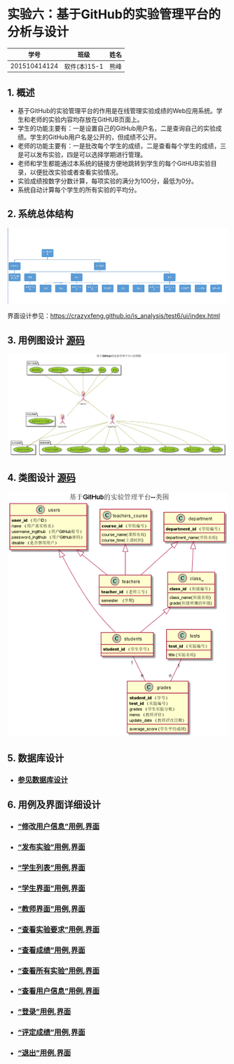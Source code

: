 # 实验六：基于GitHub的实验管理平台的分析与设计
|学号|班级|姓名|
|:-------:|:-------------: | :----------:|
|201510414124|软件(本)15-1|熊峰|


## 1. 概述
- 基于GitHub的实验管理平台的作用是在线管理实验成绩的Web应用系统。学生和老师的实验内容均存放在GitHUB页面上。
- 学生的功能主要有：一是设置自己的GitHub用户名，二是查询自己的实验成绩。学生的GitHub用户名是公开的，但成绩不公开。
- 老师的功能主要有：一是批改每个学生的成绩，二是查看每个学生的成绩，三是可以发布实验，四是可以选择学期进行管理。
- 老师和学生都能通过本系统的链接方便地跳转到学生的每个GitHUB实验目录，以便批改实验或者查看实验情况。
- 实验成绩按数字分数计算，每项实验的满分为100分，最低为0分。
- 系统自动计算每个学生的所有实验的平均分。
    
## 2. 系统总体结构
![](系统总体结构.png)

界面设计参见：https://crazyxfeng.github.io/is_analysis/test6/ui/index.html
    
## 3. 用例图设计 [源码](src/UseCase.puml)
![](usecase.png)

## 4. 类图设计 [源码](src/class.puml)
![](./class.png)

## 5. 数据库设计
- ### [参见数据库设计](./数据库设计.md)

## 6. 用例及界面详细设计
- ### [“修改用户信息”用例](./用例/修改用户信息.md),[界面](https://crazyxfeng.github.io/is_analysis/test6/ui/修改个人信息.html)
-  ### [“发布实验”用例](./用例/发布实验.md),[界面](https://crazyxfeng.github.io/is_analysis/test6/ui/发布实验.html)
- ### [“学生列表”用例](./用例/学生列表.md),[界面](https://crazyxfeng.github.io/is_analysis/test6/ui/主界面.html)
- ### [“学生界面”用例](./用例/学生界面.md),[界面](https://crazyxfeng.github.io/is_analysis/test6/ui/学生界面.html)
- ### [“教师界面”用例](./用例/教师界面.md),[界面](https://crazyxfeng.github.io/is_analysis/test6/ui/教师界面.html)
- ### [“查看实验要求”用例](./用例/查看实验要求.md),[界面](https://crazyxfeng.github.io/is_analysis/test6/ui/查看实验-学生.html)
- ### [“查看成绩”用例](./用例/查看成绩.md),[界面](https://crazyxfeng.github.io/is_analysis/test6/ui/查看成绩.html)

- ### [“查看所有实验”用例](./用例/查看所有实验.md),[界面](https://crazyxfeng.github.io/is_analysis/test6/ui/全部实验.html)
- ### [“查看用户信息”用例](./用例/查看用户信息.md),[界面](https://crazyxfeng.github.io/is_analysis/test6/ui/查看用户信息.html)
- ### [“登录”用例](./用例/登录.md),[界面](https://crazyxfeng.github.io/is_analysis/test6/ui/登录.html)

- ### [“评定成绩”用例](./用例/评定成绩.md),[界面](https://crazyxfeng.github.io/is_analysis/test6/ui/评定成绩.html)



- ### [“退出”用例](./用例/退出.md),[界面](https://crazyxfeng.github.io/is_analysis/test6/ui/退出.html)





    
